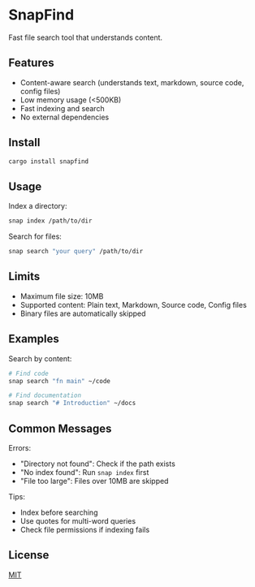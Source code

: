 # SnapFind

Fast file search tool that understands content.

## Features

- Content-aware search (understands text, markdown, source code, config files)
- Low memory usage (<500KB)
- Fast indexing and search
- No external dependencies

## Install

```bash
cargo install snapfind
```

## Usage

Index a directory:

```bash
snap index /path/to/dir
```

Search for files:

```bash
snap search "your query" /path/to/dir
```

## Limits

- Maximum file size: 10MB
- Supported content: Plain text, Markdown, Source code, Config files
- Binary files are automatically skipped

## Examples

Search by content:

```bash
# Find code
snap search "fn main" ~/code

# Find documentation
snap search "# Introduction" ~/docs
```

## Common Messages

Errors:

- "Directory not found": Check if the path exists
- "No index found": Run `snap index` first
- "File too large": Files over 10MB are skipped

Tips:

- Index before searching
- Use quotes for multi-word queries
- Check file permissions if indexing fails

## License

[MIT](./LICENSE)
